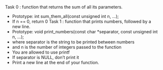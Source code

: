 Task 0 :  function that returns the sum of all its parameters.
 * Prototype: int sum_them_all(const unsigned int n, ...);
 * If n == 0, return 0
Task 1 : function that prints numbers, followed by a new line.
 * Prototype: void print_numbers(const char *separator, const unsigned int n, ...);
 * where separator is the string to be printed between numbers
 * and n is the number of integers passed to the function
 * You are allowed to use printf
 * If separator is NULL, don’t print it
 * Print a new line at the end of your function.
